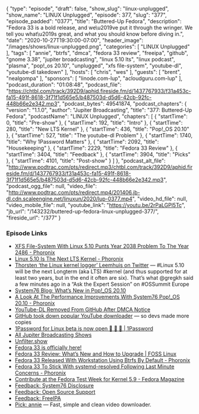 {
  "type": "episode",
  "draft": false,
  "show_slug": "linux-unplugged",
  "show_name": "LINUX Unplugged",
  "episode": 377,
  "slug": "377",
  "episode_padded": "0377",
  "title": "Buttered-Up Fedora",
  "description": "Fedora 33 is a bold release, and we\u2019ve put it through the wringer. We tell you what\u2019s great, and what you should know before diving in.",
  "date": "2020-10-27T19:30:00-07:00",
  "header_image": "/images/shows/linux-unplugged.png",
  "categories": [
    "LINUX Unplugged"
  ],
  "tags": [
    "annie",
    "btrfs",
    "dmca",
    "fedora 33 review",
    "freeipa",
    "github",
    "gnome 3.38",
    "jupiter broadcasting",
    "linux 5.10 lts",
    "linux podcast",
    "plasma",
    "pop!_os 20.10",
    "unplugged",
    "xfs file-system",
    "youtube-dl",
    "youtube-dl takedown"
  ],
  "hosts": [
    "chris",
    "wes"
  ],
  "guests": [
    "brent",
    "nealgompa"
  ],
  "sponsors": [
    "linode.com-lup",
    "acloudguru.com-lup"
  ],
  "podcast_duration": "01:08:48",
  "podcast_file": "https://chtbl.com/track/392D9/aphid.fireside.fm/d/1437767933/f31a453c-fa15-491f-8618-3f71f1d565e5/b487503d-d5d6-42cb-92fc-448b66e2e342.mp3",
  "podcast_bytes": 49541874,
  "podcast_chapters": {
    "version": "1.1.0",
    "author": "Jupiter Broadcasting",
    "title": "377: Buttered-Up Fedora",
    "podcastName": "LINUX Unplugged",
    "chapters": [
      {
        "startTime": 0,
        "title": "Pre-show"
      },
      {
        "startTime": 192,
        "title": "Intro"
      },
      {
        "startTime": 280,
        "title": "New LTS Kernel"
      },
      {
        "startTime": 436,
        "title": "Pop!_OS 20.10"
      },
      {
        "startTime": 527,
        "title": "The youtube-dl Problem"
      },
      {
        "startTime": 1740,
        "title": "Why 1Password Matters"
      },
      {
        "startTime": 2092,
        "title": "Housekeeping"
      },
      {
        "startTime": 2229,
        "title": "Fedora 33 Review"
      },
      {
        "startTime": 3404,
        "title": "Feedback"
      },
      {
        "startTime": 3904,
        "title": "Picks"
      },
      {
        "startTime": 4101,
        "title": "Post-show"
      }
    ]
  },
  "podcast_alt_file": "http://www.podtrac.com/pts/redirect.mp3/chtbl.com/track/392D9/aphid.fireside.fm/d/1437767933/f31a453c-fa15-491f-8618-3f71f1d565e5/b487503d-d5d6-42cb-92fc-448b66e2e342.mp3",
  "podcast_ogg_file": null,
  "video_file": "http://www.podtrac.com/pts/redirect.mp4/201406.jb-dl.cdn.scaleengine.net/linuxun/2020/lup-0377.mp4",
  "video_hd_file": null,
  "video_mobile_file": null,
  "youtube_link": "https://youtu.be/2rPaLGPl5Tc",
  "jb_url": "/143232/buttered-up-fedora-linux-unplugged-377/",
  "fireside_url": "/377"
}


### Episode Links

  * [XFS File-System With Linux 5.10 Punts Year 2038 Problem To The Year 2486 - Phoronix](https://www.phoronix.com/scan.php?page=news_item&px=XFS-Linux-5.10 "XFS File-System With Linux 5.10 Punts Year 2038 Problem To The Year 2486 - Phoronix")
  * [Linux 5.10 Is The Next LTS Kernel - Phoronix](https://www.phoronix.com/scan.php?page=news_item&px=Linux-5.10-LTS-Kernel "Linux 5.10 Is The Next LTS Kernel - Phoronix")
  * [Thorsten ‘the Linux kernel logger’ Leemhuis on Twitter](https://twitter.com/kernellogger/status/1320731458311491587 "Thorsten ‘the Linux kernel logger’ Leemhuis on Twitter") — #Linux 5.10 will be the next Longterm (aka LTS) #kernel (and thus supported for at least two years, but in the end it often are six). That’s what @gregkh said a few minutes ago in a “Ask the Expert Session” on #OSSummit Europe
  * [System76 Blog: What’s New in Pop!_OS 20.10](https://blog.system76.com/post/632781631953027072/whats-new-in-popos-2010 "System76 Blog: What’s New in Pop!_OS 20.10")
  * [A Look At The Performance Improvements With System76 Pop!_OS 20.10 - Phoronix](https://www.phoronix.com/scan.php?page=article&item=pop-os-2010&num=1 "A Look At The Performance Improvements With System76 Pop!_OS 20.10 - Phoronix")
  * [YouTube-DL Removed From GitHub After DMCA Notice](https://news.perthchat.org/youtube-dl-removed-from-github/ "YouTube-DL Removed From GitHub After DMCA Notice")
  * [GitHub took down popular YouTube downloader](https://thenextweb.com/dd/2020/10/27/github-took-down-youtube-dl-so-devs-made-more-copies/ "GitHub took down popular YouTube downloader") — so devs made more copies
  * [1Password for Linux beta is now open 🎊 🐧 🎊 | 1Password](https://blog.1password.com/1password-for-linux-beta-is-now-open/ "1Password for Linux beta is now open 🎊 🐧 🎊 | 1Password")
  * [All Jupiter Broadcasting Shows](https://feed.jupiter.zone/allshows "All Jupiter Broadcasting Shows")
  * [Unfilter.show](https://unfilter.show/ "Unfilter.show")
  * [Fedora 33 is officially here!](https://fedoramagazine.org/announcing-fedora-33/ "Fedora 33 is officially here!")
  * [Fedora 33 Review: What’s New and How to Upgrade | FOSS Linux](https://www.fosslinux.com/43968/fedora-33-whats-new-and-how-to-upgrade.htm "Fedora 33 Review: What’s New and How to Upgrade | FOSS Linux")
  * [Fedora 33 Released With Workstation Using Btrfs By Default - Phoronix](https://www.phoronix.com/scan.php?page=news_item&px=Fedora-33-Released "Fedora 33 Released With Workstation Using Btrfs By Default - Phoronix")
  * [Fedora 33 To Stick With systemd-resolved Following Last Minute Concerns - Phoronix](https://www.phoronix.com/scan.php?page=news_item&px=F33-systemd-resolved-Sticks "Fedora 33 To Stick With systemd-resolved Following Last Minute Concerns - Phoronix")
  * [Contribute at the Fedora Test Week for Kernel 5.9 - Fedora Magazine](https://fedoramagazine.org/fedora-kernel-5-9-test-week/ "Contribute at the Fedora Test Week for Kernel 5.9 - Fedora Magazine")
  * [Feedback: System76 Disclosure](https://slexy.org/view/s203QPtgWq "Feedback: System76 Disclosure")
  * [Feedback: Open Source Support](https://slexy.org/view/s21siHGGPh "Feedback: Open Source Support")
  * [Feedback: FreeIPA](https://slexy.org/view/s20BucdUyJ "Feedback: FreeIPA")
  * [Pick: annie](https://github.com/iawia002/annie "Pick: annie") — Fast, simple and clean video downloader.


